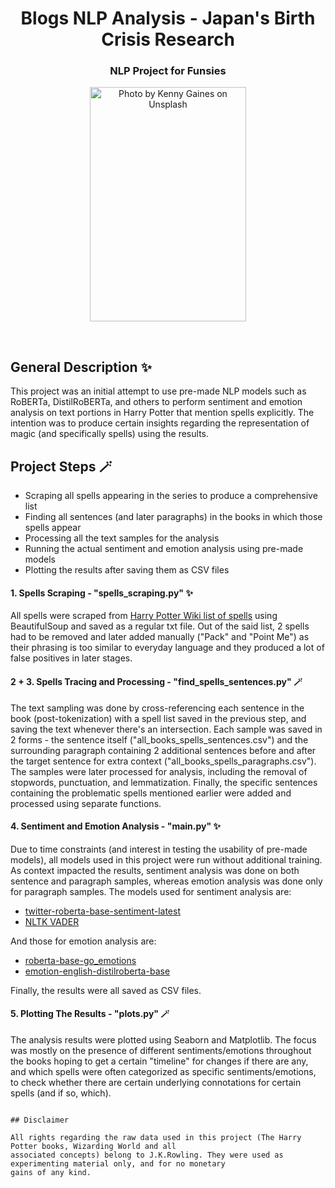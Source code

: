 <div align="center">
  <h1 align="center">Blogs NLP Analysis - Japan's Birth Crisis Research</h1>
  <h3>NLP Project for Funsies</h3>

<a><img src="https://images.unsplash.com/photo-1597590094308-e283f0f2030b?w=600&auto=format&fit=crop&q=60&ixlib=rb-4.0.3&ixid=M3wxMjA3fDB8MHxzZWFyY2h8Mnx8d2FuZHxlbnwwfHwwfHx8MA%3D%3D" alt="Photo by Kenny Gaines on Unsplash" style="width:250px;height:375px"></a>

</div>

<br/>

## General Description ✨

This project was an initial attempt to use pre-made NLP models such as RoBERTa, DistilRoBERTa, and others to perform sentiment and emotion analysis on text portions 
in Harry Potter that mention spells explicitly. The intention was to produce certain insights regarding the representation of magic (and specifically spells) using 
the results. 

## Project Steps 🪄

- Scraping all spells appearing in the series to produce a comprehensive list
- Finding all sentences (and later paragraphs) in the books in which those spells appear
- Processing all the text samples for the analysis
- Running the actual sentiment and emotion analysis using pre-made models
- Plotting the results after saving them as CSV files

#### 1. Spells Scraping - "spells_scraping.py" ✨

All spells were scraped from [Harry Potter Wiki list of spells](https://harrypotter.fandom.com/wiki/List_of_spells) using BeautifulSoup and saved as 
a regular txt file. Out of the said list, 2 spells had to be removed and later added manually ("Pack" and "Point Me") as their phrasing is too similar to everyday language and
they produced a lot of false positives in later stages.

#### 2 + 3. Spells Tracing and Processing - "find_spells_sentences.py" 🪄

The text sampling was done by cross-referencing each sentence in the book (post-tokenization) with a spell list saved in the previous step, and saving the text whenever there's
an intersection. Each sample was saved in 2 forms - the sentence itself ("all_books_spells_sentences.csv") and the surrounding paragraph containing 2 additional sentences before
and after the target sentence for extra context ("all_books_spells_paragraphs.csv"). The samples were later processed for analysis, including the removal of stopwords, 
punctuation, and lemmatization. Finally, the specific sentences containing the problematic spells mentioned earlier were added and processed using separate functions.

#### 4. Sentiment and Emotion Analysis - "main.py" ✨

Due to time constraints (and interest in testing the usability of pre-made models), all models used in this project were run without additional training. As context impacted the
results, sentiment analysis was done on both sentence and paragraph samples, whereas emotion analysis was done only for paragraph samples. The models used for sentiment analysis are:

- [twitter-roberta-base-sentiment-latest](https://huggingface.co/cardiffnlp/twitter-roberta-base-sentiment-latest)
- [NLTK VADER](https://www.nltk.org/howto/sentiment.html)

And those for emotion analysis are:
- [roberta-base-go_emotions](https://huggingface.co/SamLowe/roberta-base-go_emotions)
- [emotion-english-distilroberta-base](https://huggingface.co/j-hartmann/emotion-english-distilroberta-base)

Finally, the results were all saved as CSV files.


#### 5. Plotting The Results - "plots.py" 🪄

The analysis results were plotted using Seaborn and Matplotlib. The focus was mostly on the presence of different sentiments/emotions throughout the books hoping to get a certain
"timeline" for changes if there are any, and which spells were often categorized as specific sentiments/emotions, to check whether there are certain underlying connotations for
certain spells (and if so, which).

```

## Disclaimer

All rights regarding the raw data used in this project (The Harry Potter books, Wizarding World and all
associated concepts) belong to J.K.Rowling. They were used as experimenting material only, and for no monetary
gains of any kind.
